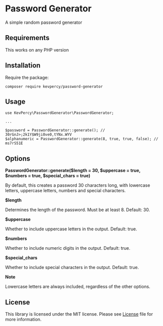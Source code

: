 # Password Generator
A simple random password generator

## Requirements
This works on any PHP version

## Installation
Require the package:
```
composer require kevpercy/password-generator
```

## Usage
```
use KevPercy\PasswordGenerator\PasswordGenerator;

...

$password = PasswordGenerator::generate(); // 30rGnJ>;2k1Y$W9ji0ve0,tYNx.WYV
$alphanumeric = PasswordGenerator::generate(8, true, true, false); // ms7rS51E
```
## Options
**PasswordGenerator::generate($length = 30, $uppercase = true, $numbers = true, $special_chars = true)**

By default, this creates a password 30 characters long, with lowercase letters, uppercase letters, numbers and special characters.

**$length**

Determines the length of the password. Must be at least 8. Default: 30.

**$uppercase**

Whether to include uppercase letters in the output. Default: true.

**$numbers**

Whether to include numeric digits in the output. Default: true.

**$special_chars**

Whether to include special characters in the output. Default: true.

**Note**

Lowercase letters are always included, regardless of the other options.

## License
This library is licensed under the MIT license. Please see [License](LICENSE) file for more information.
